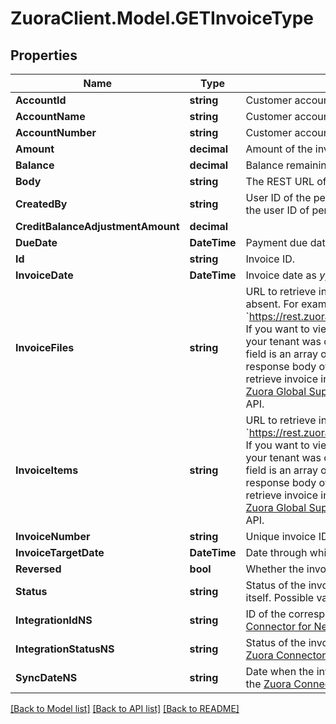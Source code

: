 # ZuoraClient.Model.GETInvoiceType

## Properties

Name | Type | Description | Notes
------------ | ------------- | ------------- | -------------
**AccountId** | **string** | Customer account ID.  | [optional] 
**AccountName** | **string** | Customer account name.  | [optional] 
**AccountNumber** | **string** | Customer account number.  | [optional] 
**Amount** | **decimal** | Amount of the invoice before adjustments, discounts, and similar items.  | [optional] 
**Balance** | **decimal** | Balance remaining due on the invoice (after adjustments, discounts, etc.)  | [optional] 
**Body** | **string** | The REST URL of the invoice PDF file.  | [optional] 
**CreatedBy** | **string** | User ID of the person who created the invoice. If a bill run generated the invoice, then this is the user ID of person who created the bill run.  | [optional] 
**CreditBalanceAdjustmentAmount** | **decimal** |  | [optional] 
**DueDate** | **DateTime** | Payment due date as _yyyy-mm-dd_.  | [optional] 
**Id** | **string** | Invoice ID.  | [optional] 
**InvoiceDate** | **DateTime** | Invoice date as _yyyy-mm-dd_  | [optional] 
**InvoiceFiles** | **string** | URL to retrieve information about all files of a specific invoice if any file exists; otherwise absent. For example, &#x60;https://rest.zuora.com/v1/invoices/2c92c095511f5b4401512682dcfd7987/files&#x60;. If you want to view the invoice file details, call [Get invoice files](https://www.zuora.com/developer/api-reference/#operation/GET_InvoiceFiles) with the returned URL.  If your tenant was created before Zuora Release 228 (R228), July 2018, the value of this field is an array of invoice file details. For more information about the array, see the response body of [Get invoice files](https://www.zuora.com/developer/api-reference/#operation/GET_InvoiceFiles).   Zuora recommends that you use the latest behavior to retrieve invoice information. If you wish to have access to the feature, submit a request at [Zuora Global Support](http://support.zuora.com/) asking for invoice item and file references to be enabled in the REST API.  | [optional] 
**InvoiceItems** | **string** | URL to retrieve information about all items of a specific invoice. For example, &#x60;https://rest.zuora.com/v1/invoices/2c92c095511f5b4401512682dcfd7987/items&#x60;. If you want to view the invoice item details, call [Get invoice items](https://www.zuora.com/developer/api-reference/#operation/GET_InvoiceItems) with the returned URL.  If your tenant was created before Zuora Release 228 (R228), July 2018, the value of this field is an array of invoice item details. For more information about the array, see the response body of [Get invoice items](https://www.zuora.com/developer/api-reference/#operation/GET_InvoiceItems).   Zuora recommends that you use the latest behavior to retrieve invoice information. If you wish to have access to the feature, submit a request at [Zuora Global Support](http://support.zuora.com/) asking for invoice item and file references to be enabled in the REST API.   | [optional] 
**InvoiceNumber** | **string** | Unique invoice ID, returned as a string.  | [optional] 
**InvoiceTargetDate** | **DateTime** | Date through which charges on this invoice are calculated, as _yyyy-mm-dd_.  | [optional] 
**Reversed** | **bool** | Whether the invoice is reversed.  | [optional] 
**Status** | **string** | Status of the invoice in the system - not the payment status, but the status of the invoice itself. Possible values are: &#x60;Posted&#x60;, &#x60;Draft&#x60;, &#x60;Canceled&#x60;, &#x60;Error&#x60;.  | [optional] 
**IntegrationIdNS** | **string** | ID of the corresponding object in NetSuite. Only available if you have installed the [Zuora Connector for NetSuite](https://www.zuora.com/connect/app/?appId&#x3D;265).  | [optional] 
**IntegrationStatusNS** | **string** | Status of the invoice&#39;s synchronization with NetSuite. Only available if you have installed the [Zuora Connector for NetSuite](https://www.zuora.com/connect/app/?appId&#x3D;265).  | [optional] 
**SyncDateNS** | **string** | Date when the invoice was synchronized with NetSuite. Only available if you have installed the [Zuora Connector for NetSuite](https://www.zuora.com/connect/app/?appId&#x3D;265).  | [optional] 

[[Back to Model list]](../README.md#documentation-for-models) [[Back to API list]](../README.md#documentation-for-api-endpoints) [[Back to README]](../README.md)

